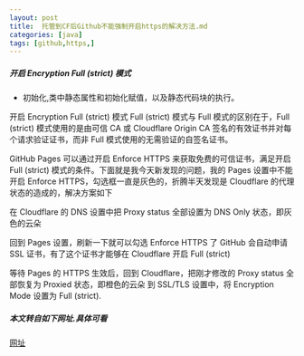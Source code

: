 ```yaml
---
layout: post
title:  托管到CF后Github不能强制开启https的解决方法.md
categories: [java]
tags: [github,https,]
---
```


##### 开启 Encryption Full (strict) 模式
- 初始化,类中静态属性和初始化赋值，以及静态代码块的执行。
<!--more-->


开启 Encryption Full (strict) 模式
Full (strict) 模式与 Full 模式的区别在于，Full (strict) 模式使用的是由可信 CA 或 Cloudflare Origin CA 签名的有效证书并对每个请求验证证书，而非 Full 模式使用的无需验证的自签名证书。

GitHub Pages 可以通过开启 Enforce HTTPS 来获取免费的可信证书，满足开启 Full (strict) 模式的条件。下面就是我今天新发现的问题，我的 Pages 设置中不能开启 Enforce HTTPS，勾选框一直是灰色的，折腾半天发现是 Cloudflare 的代理状态的造成的，解决方案如下

在 Cloudflare 的 DNS 设置中把 Proxy status 全部设置为 DNS Only 状态，即灰色的云朵


回到 Pages 设置，刷新一下就可以勾选 Enforce HTTPS 了
GitHub 会自动申请 SSL 证书，有了这个证书才能够在 Cloudflare 开启 Full (strict)

等待 Pages 的 HTTPS 生效后，回到 Cloudflare，把刚才修改的 Proxy status 全部恢复为 Proxied 状态，即橙色的云朵
到 SSL/TLS 设置中，将 Encryption Mode 设置为 Full (strict).

##### 本文转自如下网址.具体可看

[网址](https://siriusq.top/github-pages-%E5%90%AF%E7%94%A8-cloudflare-%E5%8A%A0%E9%80%9F%E5%8F%8A-https.html)


